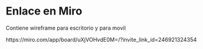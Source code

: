 <h1>Enlace en Miro</h1>
<p> Contiene wireframe para escritorio y para movil <p>
https://miro.com/app/board/uXjVOHvdE0M=/?invite_link_id=246921324354
